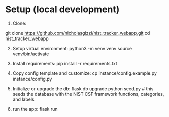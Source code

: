 # Setup (local development)

1. Clone:

git clone https://github.com/nicholasgizzi/nist_tracker_webapp.git
cd nist_tracker_webapp

2. Setup virtual environment:
python3 -m venv venv
source venv/bin/activate

3. Install requirements:
pip install -r requirements.txt

4. Copy config template and customize:
cp instance/config.example.py instance/config.py

5. Initialize or upgrade the db:
flask db upgrade
python seed.py # this seeds the database with the NIST CSF framework functions, categories, and labels

6. run the app:
flask run
